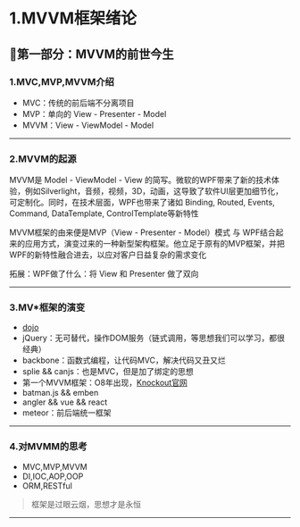 # 1.MVVM框架绪论

## 🐣第一部分：MVVM的前世今生

### 1.MVC,MVP,MVVM介绍

- MVC：传统的前后端不分离项目
- MVP：单向的 View - Presenter - Model
- MVVM：View - ViewModel - Model

---

### 2.MVVM的起源

MVVM是 Model - ViewModel - View 的简写。微软的WPF带来了新的技术体验，例如Silverlight，音频，视频，3D，动画，这导致了软件UI层更加细节化，可定制化。同时，在技术层面，WPF也带来了诸如 Binding, Routed, Events, Command, DataTemplate, ControlTemplate等新特性

MVVM框架的由来便是MVP（View - Presenter - Model）模式 与 WPF结合起来的应用方式，演变过来的一种新型架构框架。他立足于原有的MVP框架，并把WPF的新特性融合进去，以应对客户日益复杂的需求变化

拓展：WPF做了什么：将 View 和 Presenter 做了双向

---

### 3.MV*框架的演变

- [dojo](https://dojotoolkit.org/)
- jQuery：无可替代，操作DOM服务（链式调用，等思想我们可以学习，都很经典）
- backbone：函数式编程，让代码MVC，解决代码又丑又烂
- splie && canjs：也是MVC，但是加了绑定的思想
- 第一个MVVM框架：O8年出现，[Knockout官网](https://knockoutjs.com/)
- batman.js && emben
- angler && vue && react
- meteor：前后端统一框架

---

### 4.对MVMM的思考

- MVC,MVP,MVVM
- DI,IOC,AOP,OOP
- ORM,RESTful

> 框架是过眼云烟，思想才是永恒

---




